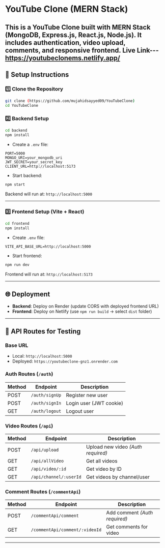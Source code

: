 # YouTube Clone (MERN Stack)

This is a **YouTube Clone** built with **MERN Stack** (MongoDB, Express.js, React.js, Node.js). It includes **authentication, video upload, comments, and responsive frontend**.
Live Link---https://youtubeclonems.netlify.app/
---

## 🚀 **Setup Instructions**

### **1️⃣ Clone the Repository**

```bash
git clone (https://github.com/mujahidsayyed09/YouTubeClone)
cd YouTubeClone
```

### **2️⃣ Backend Setup**

```bash
cd backend
npm install
```

* Create a `.env` file:

```env
PORT=5000
MONGO_URI=your_mongodb_uri
JWT_SECRET=your_secret_key
CLIENT_URL=http://localhost:5173
```

* Start backend:

```bash
npm start
```

Backend will run at: `http://localhost:5000`

---

### **3️⃣ Frontend Setup (Vite + React)**

```bash
cd frontend
npm install
```

* Create `.env` file:

```env
VITE_API_BASE_URL=http://localhost:5000
```

* Start frontend:

```bash
npm run dev
```

Frontend will run at: `http://localhost:5173`

---

## 🌐 **Deployment**

* **Backend**: Deploy on Render (update CORS with deployed frontend URL)
* **Frontend**: Deploy on Netlify (use `npm run build` → select `dist` folder)

---

## 📌 **API Routes for Testing**

### **Base URL**

* Local: `http://localhost:5000`
* Deployed: `https://youtubeclone-gnz1.onrender.com`

### **Auth Routes** (`/auth`)

| Method | Endpoint       | Description             |
| ------ | -------------- | ----------------------- |
| POST   | `/auth/signUp` | Register new user       |
| POST   | `/auth/signIn` | Login user (JWT cookie) |
| GET    | `/auth/logout` | Logout user             |

### **Video Routes** (`/api`)

| Method | Endpoint               | Description                        |
| ------ | ---------------------- | ---------------------------------- |
| POST   | `/api/upload`          | Upload new video *(Auth required)* |
| GET    | `/api/allVideo`        | Get all videos                     |
| GET    | `/api/video/:id`       | Get video by ID                    |
| GET    | `/api/channel/:userId` | Get videos by channel/user         |

### **Comment Routes** (`/commentApi`)

| Method | Endpoint                       | Description                   |
| ------ | ------------------------------ | ----------------------------- |
| POST   | `/commentApi/comment`          | Add comment *(Auth required)* |
| GET    | `/commentApi/comment/:videoId` | Get comments for video        |

---

